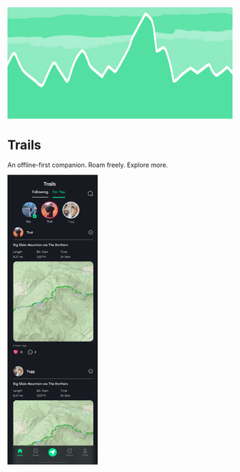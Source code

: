 <img src=".github/trails_outline.png" height="250" alt="Trails logo"/>

# Trails

An offline-first companion. Roam freely. Explore more.

<img src=".github/home.png" height="650" alt="Trails Home Tab"/>


